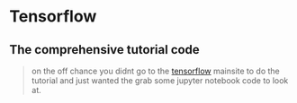 # Tensorflow
## The comprehensive tutorial code
> on the off chance you didnt go to the [tensorflow](http://www.tensorflow.org) mainsite to do the tutorial and just wanted the grab some jupyter notebook code to look at. 
